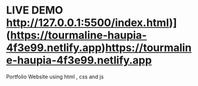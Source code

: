# LIVE DEMO   http://127.0.0.1:5500/index.html)](https://tourmaline-haupia-4f3e99.netlify.app)https://tourmaline-haupia-4f3e99.netlify.app
Portfolio Website using html , css and js 

